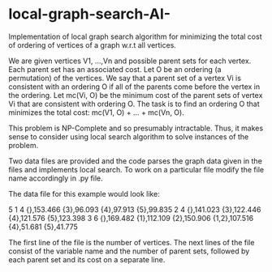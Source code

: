 # local-graph-search-AI-
Implementation of local graph search algorithm for minimizing the total cost of ordering of vertices of a graph w.r.t all vertices.

We are given vertices V1, …,Vn and possible parent sets for each vertex. Each parent set has an associated cost. Let O be an ordering (a permutation) of the vertices. We say that a parent set of a vertex Vi is consistent with an ordering O if all of the parents come before the vertex in the ordering. Let mc(Vi, O) be the minimum cost of the parent sets of vertex Vi that are consistent with ordering O. The task is to find an ordering O that minimizes the total cost: mc(V1, O) + … + mc(Vn, O).

This problem is NP-Complete and so presumably intractable. Thus, it makes sense to consider using local search algorithm to solve instances of the problem.

Two data files are provided and the code parses the graph data given in the files and implements local search. To work on a particular file modify the file name accordingly in .py file.

The data file for this example would look like:

5
1 4
{},153.466
{3},96.093
{4},97.913
{5},99.835
2 4
{},141.023
{3},122.446
{4},121.576
{5},123.398
3 6
{},169.482
{1},112.109
{2},150.906
{1,2},107.516
{4},51.681
{5},41.775

The first line of the file is the number of vertices. The next lines of the file consist of the variable name
and the number of parent sets, followed by each parent set and its cost on a separate line.
